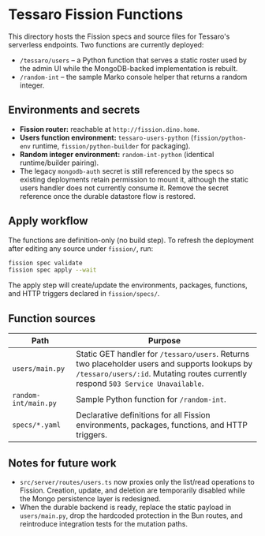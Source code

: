 # Tessaro Fission Functions

This directory hosts the Fission specs and source files for Tessaro's serverless endpoints. Two functions are currently deployed:

- `/tessaro/users` – a Python function that serves a static roster used by the admin UI while the MongoDB-backed implementation is rebuilt.
- `/random-int` – the sample Marko console helper that returns a random integer.

## Environments and secrets

- **Fission router:** reachable at `http://fission.dino.home`.
- **Users function environment:** `tessaro-users-python` (`fission/python-env` runtime, `fission/python-builder` for packaging).
- **Random integer environment:** `random-int-python` (identical runtime/builder pairing).
- The legacy `mongodb-auth` secret is still referenced by the specs so existing deployments retain permission to mount it, although the static users handler does not currently consume it. Remove the secret reference once the durable datastore flow is restored.

## Apply workflow

The functions are definition-only (no build step). To refresh the deployment after editing any source under `fission/`, run:

```bash
fission spec validate
fission spec apply --wait
```

The apply step will create/update the environments, packages, functions, and HTTP triggers declared in `fission/specs/`.

## Function sources

| Path | Purpose |
| --- | --- |
| `users/main.py` | Static GET handler for `/tessaro/users`. Returns two placeholder users and supports lookups by `/tessaro/users/:id`. Mutating routes currently respond `503 Service Unavailable`. |
| `random-int/main.py` | Sample Python function for `/random-int`. |
| `specs/*.yaml` | Declarative definitions for all Fission environments, packages, functions, and HTTP triggers. |

## Notes for future work

- `src/server/routes/users.ts` now proxies only the list/read operations to Fission. Creation, update, and deletion are temporarily disabled while the Mongo persistence layer is redesigned.
- When the durable backend is ready, replace the static payload in `users/main.py`, drop the hardcoded protection in the Bun routes, and reintroduce integration tests for the mutation paths.
